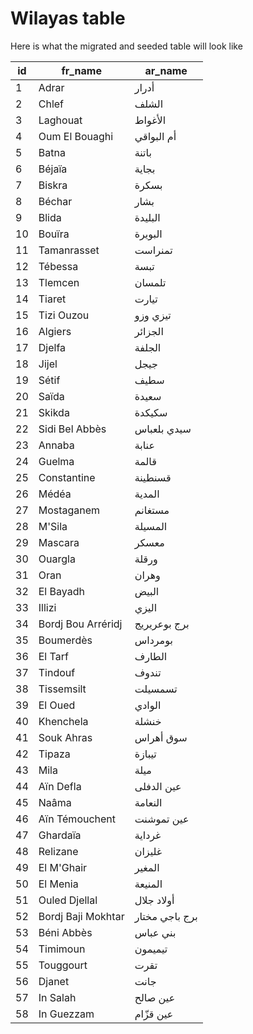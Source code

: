 # Wilayas table

Here is what the migrated and seeded table will look like

| id  | fr_name            | ar_name        |
| --- | ------------------ | -------------- |
| 1   | Adrar              | أدرار          |
| 2   | Chlef              | الشلف          |
| 3   | Laghouat           | الأغواط        |
| 4   | Oum El Bouaghi     | أم البواقي     |
| 5   | Batna              | باتنة          |
| 6   | Béjaïa             | بجاية          |
| 7   | Biskra             | بسكرة          |
| 8   | Béchar             | بشار           |
| 9   | Blida              | البليدة        |
| 10  | Bouïra             | البويرة        |
| 11  | Tamanrasset        | تمنراست        |
| 12  | Tébessa            | تبسة           |
| 13  | Tlemcen            | تلمسان         |
| 14  | Tiaret             | تيارت          |
| 15  | Tizi Ouzou         | تيزي وزو       |
| 16  | Algiers            | الجزائر        |
| 17  | Djelfa             | الجلفة         |
| 18  | Jijel              | جيجل           |
| 19  | Sétif              | سطيف           |
| 20  | Saïda              | سعيدة          |
| 21  | Skikda             | سكيكدة         |
| 22  | Sidi Bel Abbès     | سيدي بلعباس    |
| 23  | Annaba             | عنابة          |
| 24  | Guelma             | قالمة          |
| 25  | Constantine        | قسنطينة        |
| 26  | Médéa              | المدية         |
| 27  | Mostaganem         | مستغانم        |
| 28  | M'Sila             | المسيلة        |
| 29  | Mascara            | معسكر          |
| 30  | Ouargla            | ورقلة          |
| 31  | Oran               | وهران          |
| 32  | El Bayadh          | البيض          |
| 33  | Illizi             | اليزي          |
| 34  | Bordj Bou Arréridj | برج بوعريريج   |
| 35  | Boumerdès          | بومرداس        |
| 36  | El Tarf            | الطارف         |
| 37  | Tindouf            | تندوف          |
| 38  | Tissemsilt         | تسمسيلت        |
| 39  | El Oued            | الوادي         |
| 40  | Khenchela          | خنشلة          |
| 41  | Souk Ahras         | سوق أهراس      |
| 42  | Tipaza             | تيبازة         |
| 43  | Mila               | ميلة           |
| 44  | Aïn Defla          | عين الدفلى     |
| 45  | Naâma              | النعامة        |
| 46  | Aïn Témouchent     | عين تموشنت     |
| 47  | Ghardaïa           | غرداية         |
| 48  | Relizane           | غليزان         |
| 49  | El M'Ghair         | المغير         |
| 50  | El Menia           | المنيعة        |
| 51  | Ouled Djellal      | أولاد جلال     |
| 52  | Bordj Baji Mokhtar | برج باجي مختار |
| 53  | Béni Abbès         | بني عباس       |
| 54  | Timimoun           | تيميمون        |
| 55  | Touggourt          | تقرت           |
| 56  | Djanet             | جانت           |
| 57  | In Salah           | عين صالح       |
| 58  | In Guezzam         | عين قزّام      |
